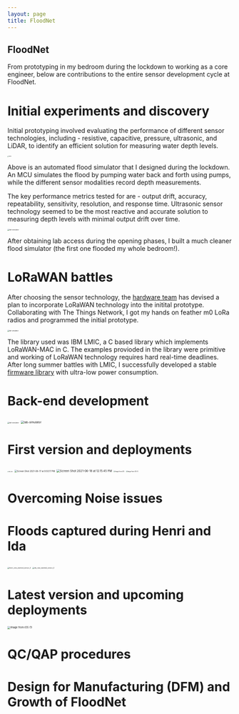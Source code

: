 ```yaml
---
layout: page
title: FloodNet
---
```


## FloodNet

From prototyping in my bedroom during the lockdown to working as a core engineer, below are contributions to the entire sensor development cycle at FloodNet.

# Initial experiments and discovery



Initial prototyping involved evaluating the performance of different sensor technologies, including - resistive, capacitive, pressure, ultrasonic, and LiDAR, to identify an efficient solution for measuring water depth levels.

 <img src="/projects/18646.jpeg" alt="18646" style="zoom:15%;" />

Above is an automated flood simulator that I designed during the lockdown. An MCU simulates the flood by pumping water back and forth using pumps, while the different sensor modalities record depth measurements. 

The key performance metrics tested for are - output drift, accuracy, repeatability, sensitivity, resolution, and response time. Ultrasonic sensor technology seemed to be the most reactive and accurate solution to measuring depth levels with minimal output drift over time.

<img src="/projects/lab-simulator.jpg" alt="lab-simulator" style="zoom:25%;" />

After obtaining lab access during the opening phases, I built a much cleaner flood simulator (the first one flooded my whole bedroom!).

# LoRaWAN battles

After choosing the sensor technology, the [hardware team](https://www.floodnet.nyc/partners/) has devised a plan to incorporate LoRaWAN technology into the initital prototype. Collaborating with The Things Network, I got my hands on feather m0 LoRa radios and programmed the initial prototype. 

<img src="/projects/components.png" alt="lab-simulator" style="zoom:24%;" />

The library used was IBM LMIC, a C based library which implements LoRaWAN-MAC in C. The examples provioded in the library were primitive and working of LoRaWAN technology requires hard real-time deadlines. After long summer battles with LMIC, I successfully developed a stable [firmware library](https://github.com/floodsense/floodsense_sensor) with ultra-low power consumption.

# Back-end development

<img src="/projects/data-pipeline-overview.png" alt="lab-simulator" style="zoom:25%;" />

<img src="/projects/full-data-pipeline.png" alt="lab-simulator" style="zoom:45%;" />

# First version and deployments

<img src="/projects/IMG_1852.jpg" alt="IMG_1852" style="zoom:15%;" />

<img src="/projects/map2.png" alt="Screen Shot 2021-06-17 at 9.50.17 PM" style="zoom:34%;" />

<img src="/projects/map1.png" alt="Screen Shot 2021-06-18 at 12.15.45 PM" style="zoom:45%;" />



<img src="/projects/Image from iOS.jpg" alt="Image from iOS" style="zoom:20%;" />

<img src="/projects/Image from iOS (1).jpg" alt="Image from iOS (1)" style="zoom:20%;" />

# Overcoming Noise issues



# Floods captured during Henri and Ida

<img src="/projects/henri_new_stacked_sensor_4.png" alt="henri_new_stacked_sensor_4" style="zoom:25%;" />

<img src="/projects/ida_new_stacked_sensor_4.png" alt="ida_new_stacked_sensor_4" style="zoom:25%;" />

# Latest version and upcoming deployments

<img src="/projects/closeup.png" alt="Image from iOS (1)" style="zoom:40%;" />

# QC/QAP procedures 



# Design for Manufacturing (DFM) and Growth of FloodNet

